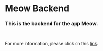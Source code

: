 # Meow Backend

### This is the backend for the app Meow. 

<br/>

For more information, please click on this [link](https://github.com/kevinharr/meow-front-end.git).
